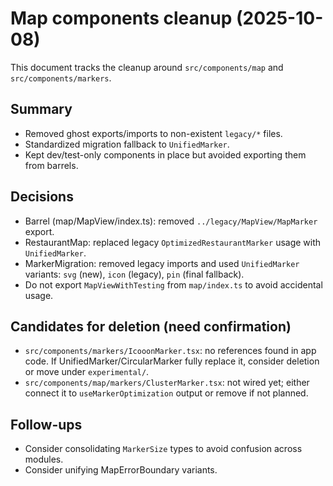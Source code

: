 # Map components cleanup (2025-10-08)

This document tracks the cleanup around `src/components/map` and `src/components/markers`.

## Summary

- Removed ghost exports/imports to non-existent `legacy/*` files.
- Standardized migration fallback to `UnifiedMarker`.
- Kept dev/test-only components in place but avoided exporting them from barrels.

## Decisions

- Barrel (map/MapView/index.ts): removed `../legacy/MapView/MapMarker` export.
- RestaurantMap: replaced legacy `OptimizedRestaurantMarker` usage with `UnifiedMarker`.
- MarkerMigration: removed legacy imports and used `UnifiedMarker` variants: `svg` (new), `icon` (legacy), `pin` (final fallback).
- Do not export `MapViewWithTesting` from `map/index.ts` to avoid accidental usage.

## Candidates for deletion (need confirmation)

- `src/components/markers/IcooonMarker.tsx`: no references found in app code.
  If UnifiedMarker/CircularMarker fully replace it, consider deletion or move
  under `experimental/`.
- `src/components/map/markers/ClusterMarker.tsx`: not wired yet; either connect
  it to `useMarkerOptimization` output or remove if not planned.

## Follow-ups

- Consider consolidating `MarkerSize` types to avoid confusion across modules.
- Consider unifying MapErrorBoundary variants.
